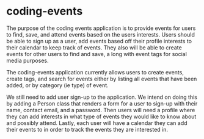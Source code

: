 # coding-events

The purpose of the coding events application is to provide events for users to find, save, and attend events
based on the users interests. Users should be able to sign up as a user, add events based off their
profile interests to their calendar to keep track of events. They also will be able to create events for
other users to find and save, a long with event tags for social media purposes.

The coding-events application currently allows users to create events, create tags, and search for events
either by listing all events that have been added, or by category (ie type) of event.

We still need to add user sign-up to the application. We intend on doing this by adding a Person class
that renders a form for a user to sign-up with their name, contact email, and a password. Then users
will need a profile where they can add interests in what type of events they would like to know about
and possibly attend. Lastly, each user will have a calendar they can add their events to in order to
track the events they are interested in.
